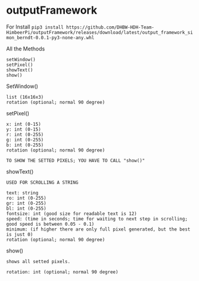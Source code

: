 # outputFramework

For Install
```pip3 install https://github.com/DHBW-HDH-Team-HimbeerPi/outputFramework/releases/download/latest/output_framework_simon_berndt-0.0.1-py3-none-any.whl```


All the Methods

```
setWindow()
setPixel()
showText()
show()
```


SetWindow()

```
list (16x16x3)
rotation (optional; normal 90 degree)
```


setPixel()

```
x: int (0-15)
y: int (0-15)
r: int (0-255)
g: int (0-255)
b: int (0-255)
rotation (optional; normal 90 degree)

TO SHOW THE SETTED PIXELS; YOU HAVE TO CALL "show()"
```


showText()

```
USED FOR SCROLLING A STRING

text: string
ro: int (0-255)
gr: int (0-255)
bl: int (0-255)
fontsize: int (good size for readable text is 12)
speed: (time in seconds; time for waiting to next step in scrolling; good speed is between 0.05 - 0.1)
minimum: (if higher there are only full pixel generated, but the best is just 0)
rotation (optional; normal 90 degree)
```


show()

```
shows all setted pixels.

rotation: int (optional; normal 90 degree)
```
